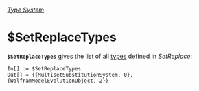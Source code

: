 ###### [Type System](README.md)

# $SetReplaceTypes

**`$SetReplaceTypes`** gives the list of all [types](/Documentation/SymbolsAndFunctions/Types/README.md) defined in
*SetReplace*:

```wl
In[] := $SetReplaceTypes
Out[] = {{MultisetSubstitutionSystem, 0}, {WolframModelEvolutionObject, 2}}
```
